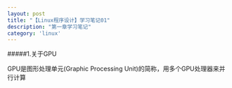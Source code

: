 ```yaml
---                                                                                                                                                             
layout: post
title: "【Linux程序设计】学习笔记01"
description: "第一章学习笔记"
category: 'linux'
---
```


#####1.关于GPU

GPU是图形处理单元(Graphic Processing Unit)的简称，用多个GPU处理器来并行计算



